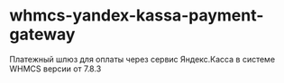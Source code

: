 # whmcs-yandex-kassa-payment-gateway
Платежный шлюз для оплаты через сервис Яндекс.Касса в системе WHMCS версии от 7.8.3
